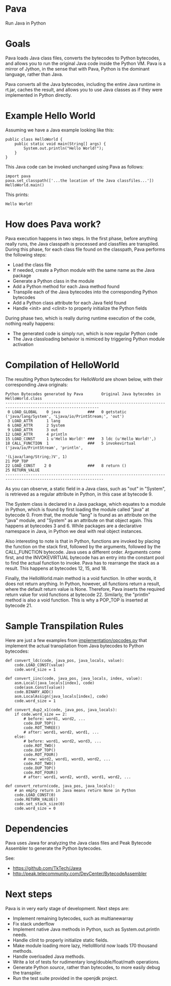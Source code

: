 # Pava
Run Java in Python

# Goals
Pava loads Java class files, converts the bytecodes to Python bytecodes,
and allows you to run the original Java code inside the Python VM.
Pava is a mirror of Jython, in the sense that with Pava, Python is the dominant language,
rather than Java.

Pava converts all the Java bytecodes, including the entire Java runtime in rt.jar,
caches the result, and allows you to use Java classes as if they were implemented in
Python directly.

# Example Hello World
Assuming we have a Java example looking like this:

    public class HelloWorld {
        public static void main(String[] args) {
            System.out.println("Hello World!");
        }
    }
    
This Java code can be invoked unchanged using Pava as follows:

    import pava
    pava.set_classpath(['...the location of the Java classfiles...'])
    HelloWorld.main()
    
This prints:

    Hello World!
    
# How does Pava work?

Pava execution happens in two steps. In the first phase, before anything really runs,
the Java classpath is processed and classfiles are transpiled. During this phase,
for each class file found on the classpath, Pava performs the following steps:

  * Load the class file
  * If needed, create a Python module with the same name as the Java package
  * Generate a Python class in the module
  * Add a Python method for each Java method found
  * Transpile each of the Java bytecodes into the corresponding Python bytecodes
  * Add a Python class attribute for each Java field found
  * Handle &lt;init&gt; and &lt;clinit&gt; to properly initialize the Python fields
  
During phase two, which is really during runtime execution of the code, nothing really happens:

  * The generated code is simply run, which is now regular Python code
  * The Java classloading behavior is mimiced by triggering Python module activation
 
# Compilation of HelloWorld

The resulting Python bytecodes for HelloWorld are shown below, with their corresponding
Java originals:

    Python Bytecodes generated by Pava        Original Java bytecodes in HelloWorld.class
    ---------------------------------------------------------------------------------------------------------------
     0 LOAD_GLOBAL    0 java            ###   0 getstatic ('java/lang/System', 'Ljava/io/PrintStream;', 'out')
     3 LOAD_ATTR      1 lang
     6 LOAD_ATTR      2 System
     9 LOAD_ATTR      3 out
    12 LOAD_ATTR      4 println
    15 LOAD_CONST     1 u'Hello World!' ###   3 ldc (u'Hello World!',)
    18 CALL_FUNCTION  1                 ###   5 invokevirtual ('java/io/PrintStream', 'println', 
                                                                                         '(Ljava/lang/String;)V', 1)
    21 POP_TOP
    22 LOAD_CONST    2 0                ###   8 return ()
    25 RETURN_VALUE
    -----------------------------------------------------------------------------------------------------------------

As you can observe, a static field in a Java class, such as "out" in "System", is retrieved
as a regular attribute in Python, in this case at bytecode 9.

The System class is declared in a Java package, which equates
to a module in Python, which is found by first loading the module called "java" at bytecode 0.
From that, the module "lang" is found as an attribute on the "java" module, and "System" as an
attribute on that object again. This happens at bytecodes 3 and 6. While packages are a
declarative namespace in Java, in Python we deal with real object instances.

Also interesting to note is that in Python, functions are invoked by placing the function
on the stack first, followed by the arguments, followed by the CALL_FUNCTION bytecode. Java
uses a different order. Arguments come first, and the INVOKEVIRTUAL bytecode has an entry
into the constant pool to find the actual function to invoke. Pava has to rearrange the
stack as a result. This happens at bytecodes 12, 15, and 18.

Finally, the HelloWorld.main method is a void function. In other words, it does not return
anything. In Python, however, all functions return a result, where the default return
value is None. Therefore, Pava inserts the required return value for void functions
at bytecode 22. Similarly, the "println" method is also a void function.
This is why a POP_TOP is inserted at bytecode 21.

# Sample Transpilation Rules

Here are just a few examples from [implementation/opcodes.py](https://github.com/laffra/pava/blob/master/pava/implementation/opcodes.py) that implement the actual
transpilation from Java bytecodes to Python bytecodes:

    def convert_ldc(code, java_pos, java_locals, value):
        code.LOAD_CONST(value)
        code.word_size = 1
        
    def convert_iinc(code, java_pos, java_locals, index, value):
        asm.Local(java_locals[index], code)
        code(asm.Const(value))
        code.BINARY_ADD()
        asm.LocalAssign(java_locals[index], code)
        code.word_size = 1
       
    def convert_dup2_x1(code, java_pos, java_locals):
        if code.word_size == 2:
            # before: word1, word2, ...
            code.DUP_TOP()
            code.ROT_THREE()
            # after: word1, word2, word1, ...
        else:
            # before: word1, word2, word3, ...
            code.ROT_TWO()
            code.DUP_TOP()
            code.ROT_FOUR()
            # now: word2, word1, word3, word2, ...
            code.ROT_TWO()
            code.DUP_TOP()
            code.ROT_FOUR()
            # after: word1, word2, word3, word1, word2, ...
     
    def convert_return(code, java_pos, java_locals):
        # an empty return in Java means return None in Python
        code.LOAD_CONST(0)
        code.RETURN_VALUE()
        code.set_stack_size(0)
        code.word_size = 0

# Dependencies

Pava uses Jawa for analyzing the Java class files and Peak Bytecode Assembler to
generate the Python bytecodes.

See:
* https://github.com/TkTech/Jawa
* http://peak.telecommunity.com/DevCenter/BytecodeAssembler

# Next steps
Pava is in very early stage of development. Next steps are:

- Implement remaining bytecodes, such as multianewarray
- Fix stack underflow
- Implement native Java methods in Python, such as System.out.println needs.
- Handle clinit to properly initialize static fields.
- Make module loading more lazy, HelloWorld now loads 170 thousand methods.
- Handle overloaded Java methods.
- Write a lot of tests for rudimentary long/double/float/math operations.
- Generate Python *source*, rather than bytecodes, to more easily debug the transpiler.
- Run the test suite provided in the openjdk project.

